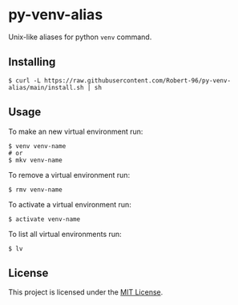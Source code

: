 # py-venv-alias

Unix-like aliases for python `venv` command.

## Installing

```
$ curl -L https://raw.githubusercontent.com/Robert-96/py-venv-alias/main/install.sh | sh
```

## Usage

To make an new virtual environment run:

```console
$ venv venv-name
# or
$ mkv venv-name
```

To remove a virtual environment run:

```console
$ rmv venv-name
```

To activate a virtual environment run:

```console
$ activate venv-name
```

To list all virtual environments run:

```console
$ lv
```

## License

This project is licensed under the [MIT License](LICENSE).
